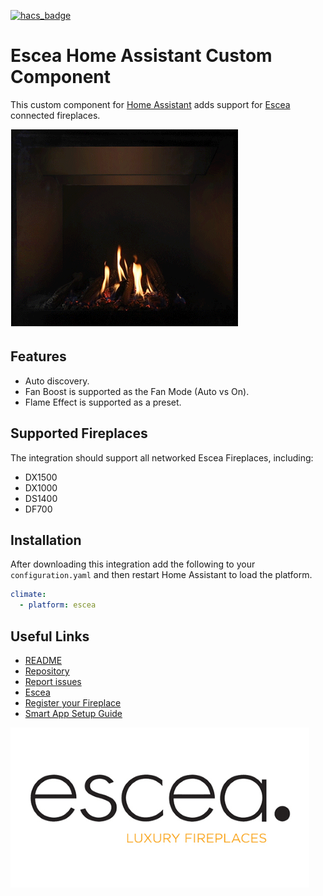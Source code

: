 
[![hacs_badge](https://img.shields.io/badge/HACS-Default-orange.svg)](https://github.com/custom-components/hacs)

# Escea Home Assistant Custom Component

This custom component for [Home Assistant](https://www.home-assistant.io) adds support for [Escea](https://www.escea.com) connected fireplaces.

![](https://github.com/snikch/climate.escea/blob/master/assets/Escea.gif)

## Features

* Auto discovery. 
* Fan Boost is supported as the Fan Mode (Auto vs On). 
* Flame Effect is supported as a preset.

## Supported Fireplaces

The integration should support all networked Escea Fireplaces, including:

* DX1500
* DX1000
* DS1400
* DF700

## Installation

After downloading this integration add the following to your `configuration.yaml` and then restart Home Assistant to load the platform.

```yaml
climate:
  - platform: escea
```

## Useful Links

* [README](https://github.com/snikch/climate.escea/blob/master/README.md)
* [Repository](https://github.com/snikch/climate.escea)
* [Report issues](https://github.com/snikch/climate.escea/issues)
* [Escea](https://www.escea.com)
* [Register your Fireplace](https://www.escea.com/service-and-technical/register-your-fireplace2)
* [Smart App Setup Guide](https://www.escea.com/workspace/uploads/downloads/escea_smart_heat_user_guide.pdf)

![](https://github.com/snikch/climate.escea/blob/master/assets/logo.png)
